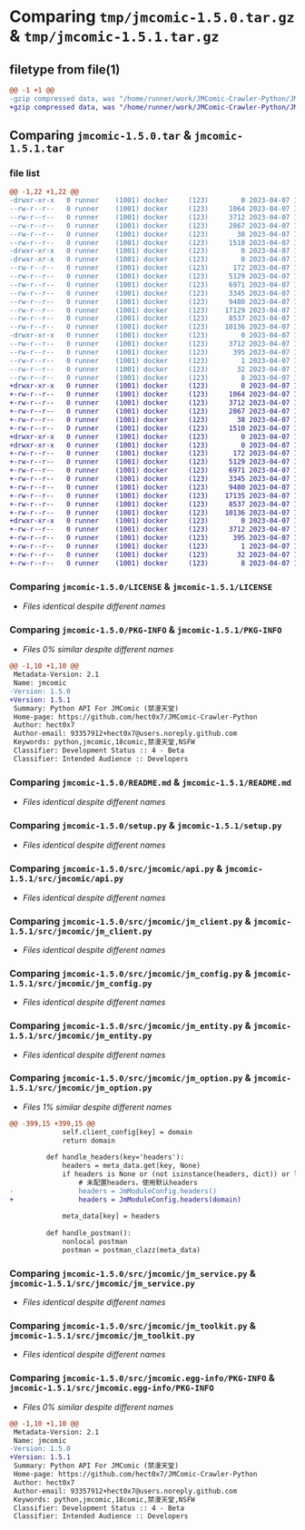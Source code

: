 # Comparing `tmp/jmcomic-1.5.0.tar.gz` & `tmp/jmcomic-1.5.1.tar.gz`

## filetype from file(1)

```diff
@@ -1 +1 @@
-gzip compressed data, was "/home/runner/work/JMComic-Crawler-Python/JMComic-Crawler-Python/dist/.tmp-8lmu8dc7/jmcomic-1.5.0.tar", last modified: Fri Apr  7 10:08:21 2023, max compression
+gzip compressed data, was "/home/runner/work/JMComic-Crawler-Python/JMComic-Crawler-Python/dist/.tmp-hn88r5vv/jmcomic-1.5.1.tar", last modified: Fri Apr  7 10:21:21 2023, max compression
```

## Comparing `jmcomic-1.5.0.tar` & `jmcomic-1.5.1.tar`

### file list

```diff
@@ -1,22 +1,22 @@
-drwxr-xr-x   0 runner    (1001) docker     (123)        0 2023-04-07 10:08:21.000000 jmcomic-1.5.0/
--rw-r--r--   0 runner    (1001) docker     (123)     1064 2023-04-07 10:08:03.000000 jmcomic-1.5.0/LICENSE
--rw-r--r--   0 runner    (1001) docker     (123)     3712 2023-04-07 10:08:21.000000 jmcomic-1.5.0/PKG-INFO
--rw-r--r--   0 runner    (1001) docker     (123)     2867 2023-04-07 10:08:03.000000 jmcomic-1.5.0/README.md
--rw-r--r--   0 runner    (1001) docker     (123)       38 2023-04-07 10:08:21.000000 jmcomic-1.5.0/setup.cfg
--rw-r--r--   0 runner    (1001) docker     (123)     1510 2023-04-07 10:08:03.000000 jmcomic-1.5.0/setup.py
-drwxr-xr-x   0 runner    (1001) docker     (123)        0 2023-04-07 10:08:20.000000 jmcomic-1.5.0/src/
-drwxr-xr-x   0 runner    (1001) docker     (123)        0 2023-04-07 10:08:21.000000 jmcomic-1.5.0/src/jmcomic/
--rw-r--r--   0 runner    (1001) docker     (123)      172 2023-04-07 10:08:03.000000 jmcomic-1.5.0/src/jmcomic/__init__.py
--rw-r--r--   0 runner    (1001) docker     (123)     5129 2023-04-07 10:08:03.000000 jmcomic-1.5.0/src/jmcomic/api.py
--rw-r--r--   0 runner    (1001) docker     (123)     6971 2023-04-07 10:08:03.000000 jmcomic-1.5.0/src/jmcomic/jm_client.py
--rw-r--r--   0 runner    (1001) docker     (123)     3345 2023-04-07 10:08:03.000000 jmcomic-1.5.0/src/jmcomic/jm_config.py
--rw-r--r--   0 runner    (1001) docker     (123)     9480 2023-04-07 10:08:03.000000 jmcomic-1.5.0/src/jmcomic/jm_entity.py
--rw-r--r--   0 runner    (1001) docker     (123)    17129 2023-04-07 10:08:03.000000 jmcomic-1.5.0/src/jmcomic/jm_option.py
--rw-r--r--   0 runner    (1001) docker     (123)     8537 2023-04-07 10:08:03.000000 jmcomic-1.5.0/src/jmcomic/jm_service.py
--rw-r--r--   0 runner    (1001) docker     (123)    10136 2023-04-07 10:08:03.000000 jmcomic-1.5.0/src/jmcomic/jm_toolkit.py
-drwxr-xr-x   0 runner    (1001) docker     (123)        0 2023-04-07 10:08:21.000000 jmcomic-1.5.0/src/jmcomic.egg-info/
--rw-r--r--   0 runner    (1001) docker     (123)     3712 2023-04-07 10:08:20.000000 jmcomic-1.5.0/src/jmcomic.egg-info/PKG-INFO
--rw-r--r--   0 runner    (1001) docker     (123)      395 2023-04-07 10:08:20.000000 jmcomic-1.5.0/src/jmcomic.egg-info/SOURCES.txt
--rw-r--r--   0 runner    (1001) docker     (123)        1 2023-04-07 10:08:20.000000 jmcomic-1.5.0/src/jmcomic.egg-info/dependency_links.txt
--rw-r--r--   0 runner    (1001) docker     (123)       32 2023-04-07 10:08:20.000000 jmcomic-1.5.0/src/jmcomic.egg-info/requires.txt
--rw-r--r--   0 runner    (1001) docker     (123)        8 2023-04-07 10:08:20.000000 jmcomic-1.5.0/src/jmcomic.egg-info/top_level.txt
+drwxr-xr-x   0 runner    (1001) docker     (123)        0 2023-04-07 10:21:21.000000 jmcomic-1.5.1/
+-rw-r--r--   0 runner    (1001) docker     (123)     1064 2023-04-07 10:21:12.000000 jmcomic-1.5.1/LICENSE
+-rw-r--r--   0 runner    (1001) docker     (123)     3712 2023-04-07 10:21:21.000000 jmcomic-1.5.1/PKG-INFO
+-rw-r--r--   0 runner    (1001) docker     (123)     2867 2023-04-07 10:21:12.000000 jmcomic-1.5.1/README.md
+-rw-r--r--   0 runner    (1001) docker     (123)       38 2023-04-07 10:21:21.000000 jmcomic-1.5.1/setup.cfg
+-rw-r--r--   0 runner    (1001) docker     (123)     1510 2023-04-07 10:21:12.000000 jmcomic-1.5.1/setup.py
+drwxr-xr-x   0 runner    (1001) docker     (123)        0 2023-04-07 10:21:21.000000 jmcomic-1.5.1/src/
+drwxr-xr-x   0 runner    (1001) docker     (123)        0 2023-04-07 10:21:21.000000 jmcomic-1.5.1/src/jmcomic/
+-rw-r--r--   0 runner    (1001) docker     (123)      172 2023-04-07 10:21:12.000000 jmcomic-1.5.1/src/jmcomic/__init__.py
+-rw-r--r--   0 runner    (1001) docker     (123)     5129 2023-04-07 10:21:12.000000 jmcomic-1.5.1/src/jmcomic/api.py
+-rw-r--r--   0 runner    (1001) docker     (123)     6971 2023-04-07 10:21:12.000000 jmcomic-1.5.1/src/jmcomic/jm_client.py
+-rw-r--r--   0 runner    (1001) docker     (123)     3345 2023-04-07 10:21:12.000000 jmcomic-1.5.1/src/jmcomic/jm_config.py
+-rw-r--r--   0 runner    (1001) docker     (123)     9480 2023-04-07 10:21:12.000000 jmcomic-1.5.1/src/jmcomic/jm_entity.py
+-rw-r--r--   0 runner    (1001) docker     (123)    17135 2023-04-07 10:21:12.000000 jmcomic-1.5.1/src/jmcomic/jm_option.py
+-rw-r--r--   0 runner    (1001) docker     (123)     8537 2023-04-07 10:21:12.000000 jmcomic-1.5.1/src/jmcomic/jm_service.py
+-rw-r--r--   0 runner    (1001) docker     (123)    10136 2023-04-07 10:21:12.000000 jmcomic-1.5.1/src/jmcomic/jm_toolkit.py
+drwxr-xr-x   0 runner    (1001) docker     (123)        0 2023-04-07 10:21:21.000000 jmcomic-1.5.1/src/jmcomic.egg-info/
+-rw-r--r--   0 runner    (1001) docker     (123)     3712 2023-04-07 10:21:21.000000 jmcomic-1.5.1/src/jmcomic.egg-info/PKG-INFO
+-rw-r--r--   0 runner    (1001) docker     (123)      395 2023-04-07 10:21:21.000000 jmcomic-1.5.1/src/jmcomic.egg-info/SOURCES.txt
+-rw-r--r--   0 runner    (1001) docker     (123)        1 2023-04-07 10:21:21.000000 jmcomic-1.5.1/src/jmcomic.egg-info/dependency_links.txt
+-rw-r--r--   0 runner    (1001) docker     (123)       32 2023-04-07 10:21:21.000000 jmcomic-1.5.1/src/jmcomic.egg-info/requires.txt
+-rw-r--r--   0 runner    (1001) docker     (123)        8 2023-04-07 10:21:21.000000 jmcomic-1.5.1/src/jmcomic.egg-info/top_level.txt
```

### Comparing `jmcomic-1.5.0/LICENSE` & `jmcomic-1.5.1/LICENSE`

 * *Files identical despite different names*

### Comparing `jmcomic-1.5.0/PKG-INFO` & `jmcomic-1.5.1/PKG-INFO`

 * *Files 0% similar despite different names*

```diff
@@ -1,10 +1,10 @@
 Metadata-Version: 2.1
 Name: jmcomic
-Version: 1.5.0
+Version: 1.5.1
 Summary: Python API For JMComic (禁漫天堂)
 Home-page: https://github.com/hect0x7/JMComic-Crawler-Python
 Author: hect0x7
 Author-email: 93357912+hect0x7@users.noreply.github.com
 Keywords: python,jmcomic,18comic,禁漫天堂,NSFW
 Classifier: Development Status :: 4 - Beta
 Classifier: Intended Audience :: Developers
```

### Comparing `jmcomic-1.5.0/README.md` & `jmcomic-1.5.1/README.md`

 * *Files identical despite different names*

### Comparing `jmcomic-1.5.0/setup.py` & `jmcomic-1.5.1/setup.py`

 * *Files identical despite different names*

### Comparing `jmcomic-1.5.0/src/jmcomic/api.py` & `jmcomic-1.5.1/src/jmcomic/api.py`

 * *Files identical despite different names*

### Comparing `jmcomic-1.5.0/src/jmcomic/jm_client.py` & `jmcomic-1.5.1/src/jmcomic/jm_client.py`

 * *Files identical despite different names*

### Comparing `jmcomic-1.5.0/src/jmcomic/jm_config.py` & `jmcomic-1.5.1/src/jmcomic/jm_config.py`

 * *Files identical despite different names*

### Comparing `jmcomic-1.5.0/src/jmcomic/jm_entity.py` & `jmcomic-1.5.1/src/jmcomic/jm_entity.py`

 * *Files identical despite different names*

### Comparing `jmcomic-1.5.0/src/jmcomic/jm_option.py` & `jmcomic-1.5.1/src/jmcomic/jm_option.py`

 * *Files 1% similar despite different names*

```diff
@@ -399,15 +399,15 @@
             self.client_config[key] = domain
             return domain
 
         def handle_headers(key='headers'):
             headers = meta_data.get(key, None)
             if headers is None or (not isinstance(headers, dict)) or len(headers) == 0:
                 # 未配置headers，使用默认headers
-                headers = JmModuleConfig.headers()
+                headers = JmModuleConfig.headers(domain)
 
             meta_data[key] = headers
 
         def handle_postman():
             nonlocal postman
             postman = postman_clazz(meta_data)
```

### Comparing `jmcomic-1.5.0/src/jmcomic/jm_service.py` & `jmcomic-1.5.1/src/jmcomic/jm_service.py`

 * *Files identical despite different names*

### Comparing `jmcomic-1.5.0/src/jmcomic/jm_toolkit.py` & `jmcomic-1.5.1/src/jmcomic/jm_toolkit.py`

 * *Files identical despite different names*

### Comparing `jmcomic-1.5.0/src/jmcomic.egg-info/PKG-INFO` & `jmcomic-1.5.1/src/jmcomic.egg-info/PKG-INFO`

 * *Files 0% similar despite different names*

```diff
@@ -1,10 +1,10 @@
 Metadata-Version: 2.1
 Name: jmcomic
-Version: 1.5.0
+Version: 1.5.1
 Summary: Python API For JMComic (禁漫天堂)
 Home-page: https://github.com/hect0x7/JMComic-Crawler-Python
 Author: hect0x7
 Author-email: 93357912+hect0x7@users.noreply.github.com
 Keywords: python,jmcomic,18comic,禁漫天堂,NSFW
 Classifier: Development Status :: 4 - Beta
 Classifier: Intended Audience :: Developers
```


